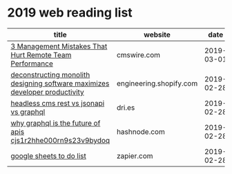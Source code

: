 # 2019 web reading list


title|website|date
----|----|----
[3 Management Mistakes That Hurt Remote Team Performance](https://www.cmswire.com/digital-workplace/3-management-mistakes-that-hurt-remote-team-performance/)|cmswire.com|2019-03-01
[deconstructing monolith designing software maximizes developer productivity](https://engineering.shopify.com/blogs/engineering/deconstructing-monolith-designing-software-maximizes-developer-productivity)|engineering.shopify.com|2019-02-28
[headless cms rest vs jsonapi vs graphql](https://dri.es/headless-cms-rest-vs-jsonapi-vs-graphql)|dri.es|2019-02-28
[why graphql is the future of apis cjs1r2hhe000rn9s23v9bydoq](https://hashnode.com/post/why-graphql-is-the-future-of-apis-cjs1r2hhe000rn9s23v9bydoq)|hashnode.com|2019-02-28
[google sheets to do list ](https://zapier.com/blog/google-sheets-to-do-list/)|zapier.com|2019-02-28


